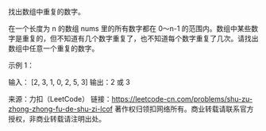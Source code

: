 找出数组中重复的数字。


在一个长度为 n 的数组 nums 里的所有数字都在 0～n-1 的范围内。数组中某些数字是重复的，但不知道有几个数字重复了，也不知道每个数字重复了几次。请找出数组中任意一个重复的数字。

示例 1：

输入：
[2, 3, 1, 0, 2, 5, 3]
输出：2 或 3 

来源：力扣（LeetCode）
链接：https://leetcode-cn.com/problems/shu-zu-zhong-zhong-fu-de-shu-zi-lcof
著作权归领扣网络所有。商业转载请联系官方授权，非商业转载请注明出处。